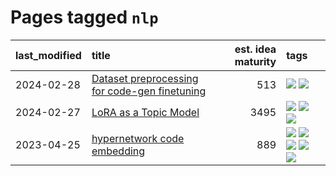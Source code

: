 # Pages tagged `nlp`

|last_modified|title|est. idea maturity|tags
|:---|:---|---:|:---|
|2024-02-28|[Dataset preprocessing for code-gen finetuning](../codegen_preprocessing.md)|513|[![](https://img.shields.io/badge/tag-experimental-a68128)](../tags/experimental.md) [![](https://img.shields.io/badge/tag-nlp-b4243e)](../tags/nlp.md)|
|2024-02-27|[LoRA as a Topic Model](../lora_lda.md)|3495|[![](https://img.shields.io/badge/tag-experimental-a68128)](../tags/experimental.md) [![](https://img.shields.io/badge/tag-finetuning-90446b)](../tags/finetuning.md) [![](https://img.shields.io/badge/tag-nlp-b4243e)](../tags/nlp.md)|
|2023-04-25|[hypernetwork code embedding](../hypernetwork_embedding_for_code.md)|889|[![](https://img.shields.io/badge/tag-embeddings-8b768)](../tags/embeddings.md) [![](https://img.shields.io/badge/tag-llm-7c795e)](../tags/llm.md) [![](https://img.shields.io/badge/tag-machinelearning-3c3258)](../tags/machinelearning.md) [![](https://img.shields.io/badge/tag-models-fde018)](../tags/models.md) [![](https://img.shields.io/badge/tag-nlp-b4243e)](../tags/nlp.md)|